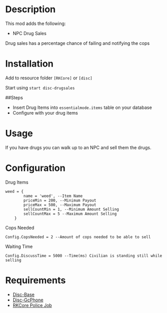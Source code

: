 # Description

This mod adds the following:

- NPC Drug Sales

Drug sales has a percentage chance of failing and notifying the cops

# Installation
Add to resource folder `[RKCore]` or `[disc]`

Start using `start disc-drugsales`

##Steps

- Insert Drug Items into `essentialmode.items` table on your database
- Configure with your drug items

# Usage
If you have drugs you can walk up to an NPC and sell them the drugs.

# Configuration

Drug Items
```
weed = {
        name = 'weed', --Item Name
        priceMin = 200, --Minimum Payout
        priceMax = 500, --Maximum Payout
        sellCountMin = 1, --Minimum Amount Selling
        sellCountMax = 5 --Maximum Amount Selling
    }
```

Cops Needed
```
Config.CopsNeeded = 2 --Amount of cops needed to be able to sell
```

Waiting Time
```
Config.DiscussTime = 5000 --Time(ms) Civilian is standing still while selling
```

# Requirements

- [Disc-Base](https://github.com/DiscworldZA/gta-resources/tree/master/disc-base)
- [Disc-GcPhone](https://github.com/DiscworldZA/gta-resources/tree/master/disc-gcphone)
- [RKCore Police Job](https://github.com/rk-Org/rk_policejob)
